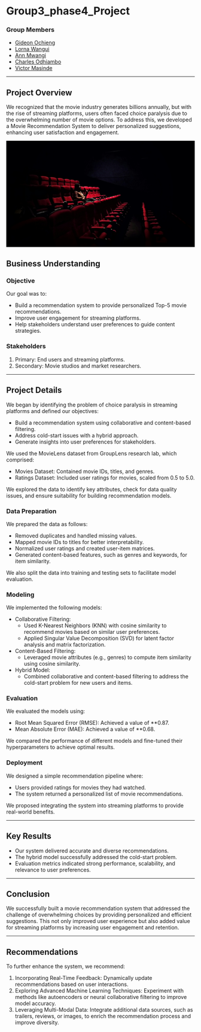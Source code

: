 # Group3_phase4_Project

### Group Members
- [Gideon Ochieng](https://github.com/OchiengGideon)  
- [Lorna Wangui](https://github.com/lorna-creator)  
- [Ann Mwangi](https://github.com/ann-mw)  
- [Charles Odhiambo](https://github.com/T-hoveen)  
- [Victor Masinde](https://github.com/Masinde10)  

---

## Project Overview
We recognized that the movie industry generates billions annually, but with the rise of streaming platforms, users often faced choice paralysis due to the overwhelming number of movie options. To address this, we developed a Movie Recommendation System to deliver personalized suggestions, enhancing user satisfaction and engagement.

![Movie Image](ml-latest-small/karen-zhao-jLRIsfkWRGo-unsplash.jpg)

## Business Understanding

### Objective
Our goal was to:
- Build a recommendation system to provide personalized Top-5 movie recommendations.  
- Improve user engagement for streaming platforms.  
- Help stakeholders understand user preferences to guide content strategies.  

### Stakeholders
1. Primary: End users and streaming platforms.  
2. Secondary: Movie studios and market researchers.  

---

## Project Details

We began by identifying the problem of choice paralysis in streaming platforms and defined our objectives:
- Build a recommendation system using collaborative and content-based filtering.  
- Address cold-start issues with a hybrid approach.  
- Generate insights into user preferences for stakeholders.

We used the MovieLens dataset from GroupLens research lab, which comprised:  
- Movies Dataset: Contained movie IDs, titles, and genres.  
- Ratings Dataset: Included user ratings for movies, scaled from 0.5 to 5.0.  

We explored the data to identify key attributes, check for data quality issues, and ensure suitability for building recommendation models.

### Data Preparation
We prepared the data as follows:
- Removed duplicates and handled missing values.  
- Mapped movie IDs to titles for better interpretability.  
- Normalized user ratings and created user-item matrices.  
- Generated content-based features, such as genres and keywords, for item similarity.  

We also split the data into training and testing sets to facilitate model evaluation.

### Modeling
We implemented the following models:
- Collaborative Filtering:  
  - Used K-Nearest Neighbors (KNN) with cosine similarity to recommend movies based on similar user preferences.  
  - Applied Singular Value Decomposition (SVD) for latent factor analysis and matrix factorization.  
- Content-Based Filtering:  
  - Leveraged movie attributes (e.g., genres) to compute item similarity using cosine similarity.  
- Hybrid Model:  
  - Combined collaborative and content-based filtering to address the cold-start problem for new users and items.  

### Evaluation
We evaluated the models using:
- Root Mean Squared Error (RMSE): Achieved a value of **0.87.  
- Mean Absolute Error (MAE): Achieved a value of **0.68.  

We compared the performance of different models and fine-tuned their hyperparameters to achieve optimal results.

### Deployment
We designed a simple recommendation pipeline where:
- Users provided ratings for movies they had watched.  
- The system returned a personalized list of movie recommendations.  

We proposed integrating the system into streaming platforms to provide real-world benefits.

---

## Key Results
- Our system delivered accurate and diverse recommendations.  
- The hybrid model successfully addressed the cold-start problem.  
- Evaluation metrics indicated strong performance, scalability, and relevance to user preferences.  

---

## Conclusion
We successfully built a movie recommendation system that addressed the challenge of overwhelming choices by providing personalized and efficient suggestions. This not only improved user experience but also added value for streaming platforms by increasing user engagement and retention.

---

## Recommendations
To further enhance the system, we recommend:  
1. Incorporating Real-Time Feedback: Dynamically update recommendations based on user interactions.  
2. Exploring Advanced Machine Learning Techniques: Experiment with methods like autoencoders or neural collaborative filtering to improve model accuracy.  
3. Leveraging Multi-Modal Data: Integrate additional data sources, such as trailers, reviews, or images, to enrich the recommendation process and improve diversity.
